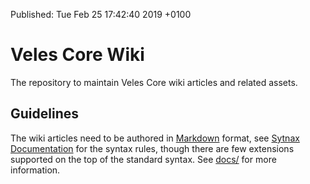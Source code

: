 Published:    Tue Feb 25 17:42:40 2019 +0100

# Veles Core Wiki
The repository to maintain Veles Core wiki articles and related assets.

## Guidelines
The wiki articles need to be authored in [Markdown](https://daringfireball.net/projects/markdown/) format,
see [Sytnax Documentation](https://daringfireball.net/projects/markdown/syntax) for the syntax rules,
though there are few extensions supported on the top of the standard syntax. See [docs/](docs/) for more
information.
